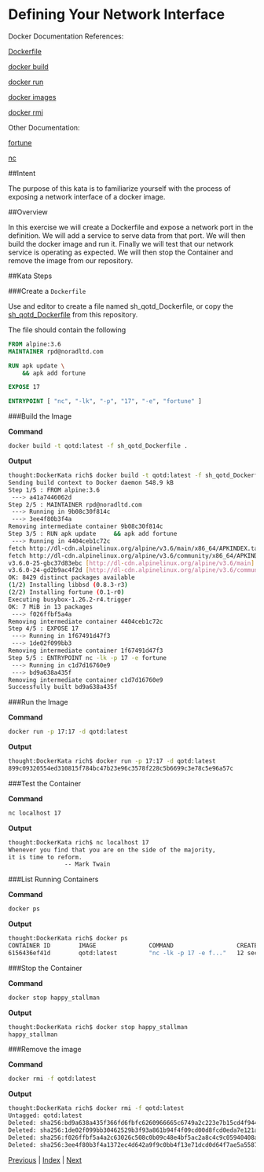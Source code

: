 # Defining Your Network Interface

Docker Documentation References:

[Dockerfile](https://docs.docker.com/engine/reference/builder/)

[docker build](https://docs.docker.com/engine/reference/commandline/build/)

[docker run](https://docs.docker.com/engine/reference/commandline/run/)

[docker images](https://docs.docker.com/engine/reference/commandline/images/)

[docker rmi](https://docs.docker.com/engine/reference/commandline/rmi/)

Other Documentation:

[fortune](https://pkgs.alpinelinux.org/package/v3.6/community/x86_64/fortune)

[nc](http://man.openbsd.org/nc)


##Intent

The purpose of this kata is to familiarize yourself with the process of exposing a network interface of a docker image.

##Overview

In this exercise we will create a Dockerfile and expose a network port in the definition. We will add a service to serve data from that port. We will then build the docker image and run it. Finally we will test that our network service is operating as expected. We will then stop the Container and remove the image from our repository.

##Kata Steps

###Create a `Dockerfile`

Use and editor to create a file named sh_qotd_Dockerfile, or copy the [sh_qotd_Dockerfile](sh_qotd_Dockerfile) from this repository.

The file should contain the following

```Dockerfile
FROM alpine:3.6
MAINTAINER rpd@noradltd.com

RUN apk update \
    && apk add fortune

EXPOSE 17

ENTRYPOINT [ "nc", "-lk", "-p", "17", "-e", "fortune" ]
```

###Build the Image

**Command**

```bash
docker build -t qotd:latest -f sh_qotd_Dockerfile .
```

**Output**

```bash
thought:DockerKata rich$ docker build -t qotd:latest -f sh_qotd_Dockerfile .
Sending build context to Docker daemon 548.9 kB
Step 1/5 : FROM alpine:3.6
 ---> a41a7446062d
Step 2/5 : MAINTAINER rpd@noradltd.com
 ---> Running in 9b08c30f814c
 ---> 3ee4f80b3f4a
Removing intermediate container 9b08c30f814c
Step 3/5 : RUN apk update     && apk add fortune
 ---> Running in 4404ceb1c72c
fetch http://dl-cdn.alpinelinux.org/alpine/v3.6/main/x86_64/APKINDEX.tar.gz
fetch http://dl-cdn.alpinelinux.org/alpine/v3.6/community/x86_64/APKINDEX.tar.gz
v3.6.0-25-gbc37d83ebc [http://dl-cdn.alpinelinux.org/alpine/v3.6/main]
v3.6.0-24-gd2b9ac4f2d [http://dl-cdn.alpinelinux.org/alpine/v3.6/community]
OK: 8429 distinct packages available
(1/2) Installing libbsd (0.8.3-r3)
(2/2) Installing fortune (0.1-r0)
Executing busybox-1.26.2-r4.trigger
OK: 7 MiB in 13 packages
 ---> f026ffbf5a4a
Removing intermediate container 4404ceb1c72c
Step 4/5 : EXPOSE 17
 ---> Running in 1f67491d47f3
 ---> 1de02f099bb3
Removing intermediate container 1f67491d47f3
Step 5/5 : ENTRYPOINT nc -lk -p 17 -e fortune
 ---> Running in c1d7d16760e9
 ---> bd9a638a435f
Removing intermediate container c1d7d16760e9
Successfully built bd9a638a435f
```

###Run the Image

**Command**

```bash
docker run -p 17:17 -d qotd:latest
```

**Output**

```bash
thought:DockerKata rich$ docker run -p 17:17 -d qotd:latest
899c09320554ed310815f784bc47b23e96c3578f228c5b6699c3e78c5e96a57c
```

###Test the Container

**Command**

```bash
nc localhost 17
```

**Output**

```bash
thought:DockerKata rich$ nc localhost 17
Whenever you find that you are on the side of the majority,
it is time to reform.
                -- Mark Twain
```

###List Running Containers

**Command**

```bash
docker ps
```

**Output**

```bash
thought:DockerKata rich$ docker ps
CONTAINER ID        IMAGE               COMMAND                  CREATED             STATUS              PORTS                NAMES
6156436ef41d        qotd:latest         "nc -lk -p 17 -e f..."   12 seconds ago      Up 11 seconds       0.0.0.0:17->17/tcp   happy_stallman
```

###Stop the Container

**Command**

```bash
docker stop happy_stallman
```

**Output**

```bash
thought:DockerKata rich$ docker stop happy_stallman
happy_stallman
```

###Remove the image

**Command**

```bash
docker rmi -f qotd:latest
```

**Output**

```bash
thought:DockerKata rich$ docker rmi -f qotd:latest
Untagged: qotd:latest
Deleted: sha256:bd9a638a435f366fd6fbfc6260966665c6749a2c223e7b15cd4f944fe098eef0
Deleted: sha256:1de02f099bb30462529b3f93a861b94f4f09cd00d8fcd0eda7e121a9d725063b
Deleted: sha256:f026ffbf5a4a2c63026c508c0b09c48e4bf5ac2a8c4c9c05940408a90067c240
Deleted: sha256:3ee4f80b3f4a1372ec4d642a9f9c0bb4f13e71dcd0d64f7ae5a55872c4bc28d7
```


[Previous](20_mounting_volumes.md) | [Index](README.md) | [Next](22_define_volume.md)
